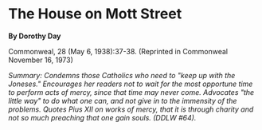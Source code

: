 The House on Mott Street
========================

**By Dorothy Day**

Commonweal, 28 (May 6, 1938):37-38. (Reprinted in Commonweal November
16, 1973)

*Summary: Condemns those Catholics who need to "keep up with the
Joneses." Encourages her readers not to wait for the most opportune time
to perform acts of mercy, since that time may never come. Advocates "the
little way" to do what one can, and not give in to the immensity of the
problems. Quotes Pius XII on works of mercy, that it is through charity
and not so much preaching that one gain souls. (DDLW \#64).*


